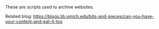 These are scripts used to archive websites.

Related blog: https://blogs.lib.umich.edu/bits-and-pieces/can-you-have-your-content-and-eat-it-too
